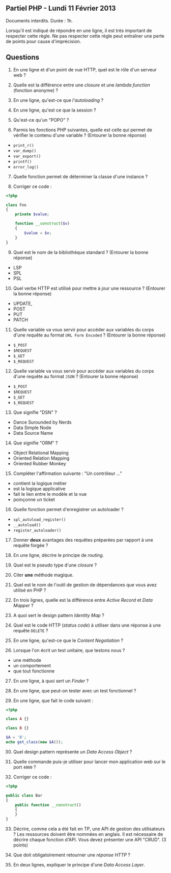 Partiel PHP - Lundi 11 Février 2013
-----------------------------------

Documents interdits. Durée : 1h.

Lorsqu'il est indiqué de répondre en une ligne, il est très important de
respecter cette règle. Ne pas respecter cette règle peut entraîner une perte de
points pour cause d'imprécision.


## Questions

1. En une ligne et d'un point de vue HTTP, quel est le rôle d'un serveur web ?


2. Quelle est la différence entre une _closure_  et une _lambda function_ (fonction anonyme) ?


3. En une ligne, qu'est-ce que _l'autoloading_ ?


4. En une ligne, qu'est ce que la session ?


5. Qu'est-ce qu'un "POPO" ?


6. Parmis les fonctions PHP suivantes, quelle est celle qui permet de vérifier
le contenu d'une variable ? (Entourer la bonne réponse)

* `print_r()`
* `var_dump()`
* `var_export()`
* `printf()`
* `error_log()`


7. Quelle fonction permet de déterminer la classe d'une instance ?


8. Corriger ce code :

``` php
<?php

class Foo
{
    private $value;

    function __construct($v)
    {
        $value = $v;
    }
}
```


9. Quel est le nom de la bibliothèque standard ? (Entourer la bonne réponse)

* LSP
* SPL
* PSL


10. Quel verbe HTTP est utilisé pour mettre à jour une ressource ? (Entourer la
bonne réponse)

* UPDATE,
* POST
* PUT
* PATCH


11. Quelle variable va vous servir pour accéder aux variables du corps d'une
requête au format `URL Form Encoded` ? (Entourer la bonne réponse)

* `$_POST`
* `$REQUEST`
* `$_GET`
* `$_REQUEST`


12. Quelle variable va vous servir pour accéder aux variables du corps d'une
requête au format `JSON` ? (Entourer la bonne réponse)

* `$_POST`
* `$REQUEST`
* `$_GET`
* `$_REQUEST`

13. Que signifie "DSN" ?

* Dance Surounded by Nerds
* Data Simple Node
* Data Source Name


14. Que signifie "ORM" ?

* Object Relational Mapping
* Oriented Relation Mapping
* Oriented Rubber Monkey


15. Compléter l'affirmation suivante : "Un contrôleur ..."

* contient la logique métier
* est la logique applicative
* fait le lien entre le modèle et la vue
* poinçonne un ticket


16. Quelle fonction permet d'enregistrer un autoloader ?

* `spl_autoload_register()`
* `__autoload()`
* `register_autoloader()`


17. Donner **deux** avantages des requêtes préparées par rapport à une requête
forgée ?


1. En une ligne, décrire le principe de _routing_.


1. Quel est le pseudo type d'une _closure_ ?


1. Citer **une** méthode magique.


1. Quel est le nom de l'outil de gestion de dépendances que vous avez utilisé en
PHP ?


1. En trois lignes, quelle est la différence entre _Active Record_ et _Data Mapper_ ?


1. A quoi sert le design pattern _Identity Map_ ?


1. Quel est le code HTTP (_status code_) à utiliser dans une réponse à une requête
`DELETE` ?


1. En une ligne, qu'est-ce que le _Content Negotiation_ ?


1. Lorsque l'on écrit un test unitaire, que testons nous ?

* une méthode
* un comportement
* que tout fonctionne

27. En une ligne, à quoi sert un _Finder_ ?


1. En une ligne, que peut-on tester avec un test fonctionnel ?


1. En une ligne, que fait le code suivant :

``` php
<?php

class A {}

class B {}

$A = 'B';
echo get_class(new $A());
```

30. Quel design pattern représente un _Data Access Object_ ?


1. Quelle commande puis-je utiliser pour lancer mon application web sur le
port `4000` ?


1. Corriger ce code :

``` php
<?php

public class Bar
{
    public function __construct()
    {
    }
}
```


33. Décrire, comme cela a été fait en TP, une API de gestion des utilisateurs ?
Les ressources doivent être nommées en anglais. Il est nécessaire de décrire
chaque fonction d'API. Vous devez présenter une API "CRUD". (3 points)


1. Que doit obligatoirement retourner une _réponse HTTP_ ?


1. En deux lignes, expliquer le principe d'une _Data Access Layer_.
